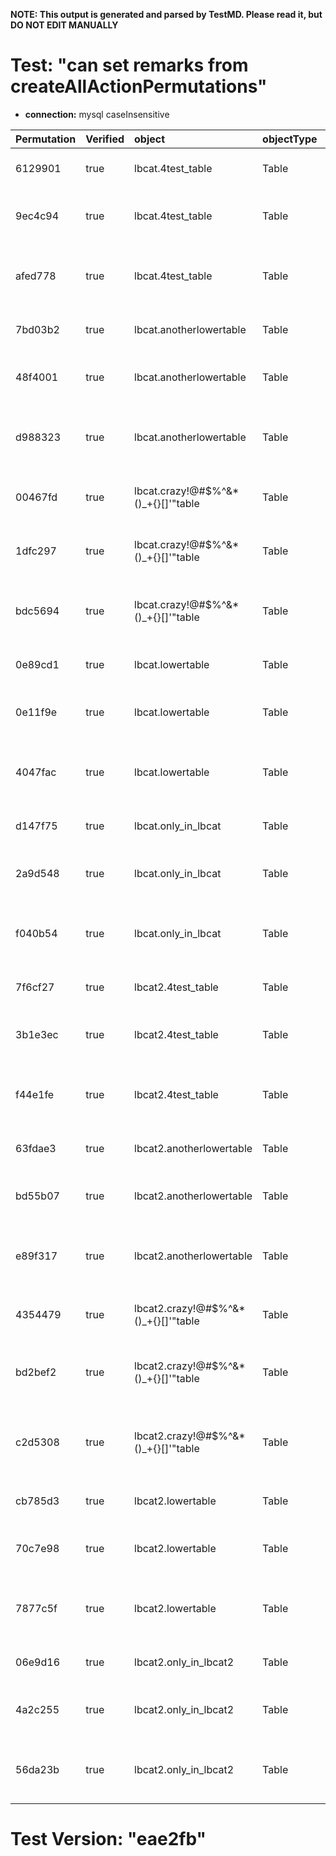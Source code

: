 **NOTE: This output is generated and parsed by TestMD. Please read it, but DO NOT EDIT MANUALLY**

# Test: "can set remarks from createAllActionPermutations" #

- **connection:** mysql caseInsensitive

| Permutation | Verified | object                               | objectType | remarks                  | OPERATIONS
| :---------- | :------- | :----------------------------------- | :--------- | :----------------------- | :------
| 6129901     | true     | lbcat.4test_table                    | Table      |                          | **plan**: ALTER TABLE `lbcat`.`4test_table` COMMENT ''
| 9ec4c94     | true     | lbcat.4test_table                    | Table      | Simple remarks           | **plan**: ALTER TABLE `lbcat`.`4test_table` COMMENT 'Simple remarks'
| afed778     | true     | lbcat.4test_table                    | Table      | crazy!@#\$%^&*()_+{}[]'" | **plan**: ALTER TABLE `lbcat`.`4test_table` COMMENT 'crazy!@#\\$%^&*()_+{}[]''"'
| 7bd03b2     | true     | lbcat.anotherlowertable              | Table      |                          | **plan**: ALTER TABLE `lbcat`.`anotherlowertable` COMMENT ''
| 48f4001     | true     | lbcat.anotherlowertable              | Table      | Simple remarks           | **plan**: ALTER TABLE `lbcat`.`anotherlowertable` COMMENT 'Simple remarks'
| d988323     | true     | lbcat.anotherlowertable              | Table      | crazy!@#\$%^&*()_+{}[]'" | **plan**: ALTER TABLE `lbcat`.`anotherlowertable` COMMENT 'crazy!@#\\$%^&*()_+{}[]''"'
| 00467fd     | true     | lbcat.crazy!@#\$%^&*()_+{}[]'"table  | Table      |                          | **plan**: ALTER TABLE `lbcat`.`crazy!@#\$%^&*()_+{}[]'"table` COMMENT ''
| 1dfc297     | true     | lbcat.crazy!@#\$%^&*()_+{}[]'"table  | Table      | Simple remarks           | **plan**: ALTER TABLE `lbcat`.`crazy!@#\$%^&*()_+{}[]'"table` COMMENT 'Simple remarks'
| bdc5694     | true     | lbcat.crazy!@#\$%^&*()_+{}[]'"table  | Table      | crazy!@#\$%^&*()_+{}[]'" | **plan**: ALTER TABLE `lbcat`.`crazy!@#\$%^&*()_+{}[]'"table` COMMENT 'crazy!@#\\$%^&*()_+{}[]''"'
| 0e89cd1     | true     | lbcat.lowertable                     | Table      |                          | **plan**: ALTER TABLE `lbcat`.`lowertable` COMMENT ''
| 0e11f9e     | true     | lbcat.lowertable                     | Table      | Simple remarks           | **plan**: ALTER TABLE `lbcat`.`lowertable` COMMENT 'Simple remarks'
| 4047fac     | true     | lbcat.lowertable                     | Table      | crazy!@#\$%^&*()_+{}[]'" | **plan**: ALTER TABLE `lbcat`.`lowertable` COMMENT 'crazy!@#\\$%^&*()_+{}[]''"'
| d147f75     | true     | lbcat.only_in_lbcat                  | Table      |                          | **plan**: ALTER TABLE `lbcat`.`only_in_lbcat` COMMENT ''
| 2a9d548     | true     | lbcat.only_in_lbcat                  | Table      | Simple remarks           | **plan**: ALTER TABLE `lbcat`.`only_in_lbcat` COMMENT 'Simple remarks'
| f040b54     | true     | lbcat.only_in_lbcat                  | Table      | crazy!@#\$%^&*()_+{}[]'" | **plan**: ALTER TABLE `lbcat`.`only_in_lbcat` COMMENT 'crazy!@#\\$%^&*()_+{}[]''"'
| 7f6cf27     | true     | lbcat2.4test_table                   | Table      |                          | **plan**: ALTER TABLE `lbcat2`.`4test_table` COMMENT ''
| 3b1e3ec     | true     | lbcat2.4test_table                   | Table      | Simple remarks           | **plan**: ALTER TABLE `lbcat2`.`4test_table` COMMENT 'Simple remarks'
| f44e1fe     | true     | lbcat2.4test_table                   | Table      | crazy!@#\$%^&*()_+{}[]'" | **plan**: ALTER TABLE `lbcat2`.`4test_table` COMMENT 'crazy!@#\\$%^&*()_+{}[]''"'
| 63fdae3     | true     | lbcat2.anotherlowertable             | Table      |                          | **plan**: ALTER TABLE `lbcat2`.`anotherlowertable` COMMENT ''
| bd55b07     | true     | lbcat2.anotherlowertable             | Table      | Simple remarks           | **plan**: ALTER TABLE `lbcat2`.`anotherlowertable` COMMENT 'Simple remarks'
| e89f317     | true     | lbcat2.anotherlowertable             | Table      | crazy!@#\$%^&*()_+{}[]'" | **plan**: ALTER TABLE `lbcat2`.`anotherlowertable` COMMENT 'crazy!@#\\$%^&*()_+{}[]''"'
| 4354479     | true     | lbcat2.crazy!@#\$%^&*()_+{}[]'"table | Table      |                          | **plan**: ALTER TABLE `lbcat2`.`crazy!@#\$%^&*()_+{}[]'"table` COMMENT ''
| bd2bef2     | true     | lbcat2.crazy!@#\$%^&*()_+{}[]'"table | Table      | Simple remarks           | **plan**: ALTER TABLE `lbcat2`.`crazy!@#\$%^&*()_+{}[]'"table` COMMENT 'Simple remarks'
| c2d5308     | true     | lbcat2.crazy!@#\$%^&*()_+{}[]'"table | Table      | crazy!@#\$%^&*()_+{}[]'" | **plan**: ALTER TABLE `lbcat2`.`crazy!@#\$%^&*()_+{}[]'"table` COMMENT 'crazy!@#\\$%^&*()_+{}[]''"'
| cb785d3     | true     | lbcat2.lowertable                    | Table      |                          | **plan**: ALTER TABLE `lbcat2`.`lowertable` COMMENT ''
| 70c7e98     | true     | lbcat2.lowertable                    | Table      | Simple remarks           | **plan**: ALTER TABLE `lbcat2`.`lowertable` COMMENT 'Simple remarks'
| 7877c5f     | true     | lbcat2.lowertable                    | Table      | crazy!@#\$%^&*()_+{}[]'" | **plan**: ALTER TABLE `lbcat2`.`lowertable` COMMENT 'crazy!@#\\$%^&*()_+{}[]''"'
| 06e9d16     | true     | lbcat2.only_in_lbcat2                | Table      |                          | **plan**: ALTER TABLE `lbcat2`.`only_in_lbcat2` COMMENT ''
| 4a2c255     | true     | lbcat2.only_in_lbcat2                | Table      | Simple remarks           | **plan**: ALTER TABLE `lbcat2`.`only_in_lbcat2` COMMENT 'Simple remarks'
| 56da23b     | true     | lbcat2.only_in_lbcat2                | Table      | crazy!@#\$%^&*()_+{}[]'" | **plan**: ALTER TABLE `lbcat2`.`only_in_lbcat2` COMMENT 'crazy!@#\\$%^&*()_+{}[]''"'

# Test Version: "eae2fb" #
